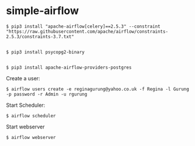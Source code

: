 # simple-airflow

```
$ pip3 install "apache-airflow[celery]==2.5.3" --constraint "https://raw.githubusercontent.com/apache/airflow/constraints-2.5.3/constraints-3.7.txt"


$ pip3 install psycopg2-binary


$ pip3 install apache-airflow-providers-postgres
```

Create a user:
```
$ airflow users create -e reginagurung@yahoo.co.uk -f Regina -l Gurung -p password -r Admin -u rgurung
```

Start Scheduler:
```
$ airflow scheduler
```

Start webserver
```
$ airflow webserver
```
